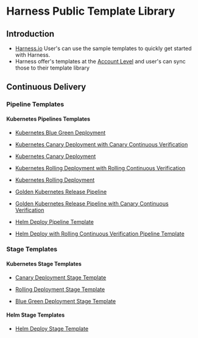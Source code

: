 # Harness Public Template Library

## Introduction

- [Harness.io](https://www.harness.io/) User's can use the sample templates to quickly get started with Harness. 
- Harness offer's templates at the [Account Level](https://developer.harness.io/docs/platform/Templates/template#templates-at-scopes) and user's can sync those to their template library

## Continuous Delivery

### Pipeline Templates

#### Kubernetes Pipelines Templates

- [Kubernetes Blue Green Deployment](https://github.com/thisrohangupta/harness-consumer-templates-library/blob/af2ee10c8c051350350d5cda7820d7bb091dd2c0/Pipelines/Continuous-Delivery/Kubernetes/kubernetes-blue-green-deployment-pipeline.md)

- [Kubernetes Canary Deployment with Canary Continuous Verification](https://github.com/thisrohangupta/harness-consumer-templates-library/blob/af2ee10c8c051350350d5cda7820d7bb091dd2c0/Pipelines/Continuous-Delivery/Kubernetes/kubernetes-canary-cv-pipeline.md#L1)

- [Kubernetes Canary Deployment](https://github.com/thisrohangupta/harness-consumer-templates-library/blob/af2ee10c8c051350350d5cda7820d7bb091dd2c0/Pipelines/Continuous-Delivery/Kubernetes/kubernetes-canary-deployment-pipeline.md
)
- [Kubernetes Rolling Deployment with Rolling Continuous Verification](https://github.com/thisrohangupta/harness-consumer-templates-library/blob/af2ee10c8c051350350d5cda7820d7bb091dd2c0/Pipelines/Continuous-Delivery/Kubernetes/kubernetes-rolling-cv-pipeline.md)

- [Kubernetes Rolling Deployment](https://github.com/thisrohangupta/harness-consumer-templates-library/blob/af2ee10c8c051350350d5cda7820d7bb091dd2c0/Pipelines/Continuous-Delivery/Kubernetes/kubernetes-rolling-deployment-pipeline.md)

- [Golden Kubernetes Release Pipeline](https://github.com/thisrohangupta/harness-consumer-templates-library/blob/af2ee10c8c051350350d5cda7820d7bb091dd2c0/Pipelines/Continuous-Delivery/Kubernetes/kubernetes-golden-pipeline-sample.md)

- [Golden Kubernetes Release Pipeline with Canary Continuous Verification](https://github.com/thisrohangupta/harness-consumer-templates-library/blob/af2ee10c8c051350350d5cda7820d7bb091dd2c0/Pipelines/Continuous-Delivery/Kubernetes/kubernetes-rolling-cv-pipeline.md)

- [Helm Deploy Pipeline Template](https://github.com/thisrohangupta/harness-consumer-templates-library/blob/9b6d3fcea7b9903ad35fe7c8524b7acd37e6140f/Pipelines/Continuous-Delivery/Helm/native-helm-deployment.md)

- [Helm Deploy with Rolling Continuous Verification Pipeline Template](https://github.com/thisrohangupta/harness-consumer-templates-library/blob/9b6d3fcea7b9903ad35fe7c8524b7acd37e6140f/Pipelines/Continuous-Delivery/Helm/native-helm-deployment-cv.md)

### Stage Templates

#### Kubernetes Stage Templates

- [Canary Deployment Stage Template](https://github.com/thisrohangupta/harness-consumer-templates-library/blob/af2ee10c8c051350350d5cda7820d7bb091dd2c0/Stage/Continuos-Delivery/Kubernetes/canary-k8s-deployment.md)

- [Rolling Deployment Stage Template](https://github.com/thisrohangupta/harness-consumer-templates-library/blob/af2ee10c8c051350350d5cda7820d7bb091dd2c0/Stage/Continuos-Delivery/Kubernetes/rolling-k8s-deployment.md)

- [Blue Green Deployment Stage Template](https://github.com/thisrohangupta/harness-consumer-templates-library/blob/af2ee10c8c051350350d5cda7820d7bb091dd2c0/Stage/Continuos-Delivery/Kubernetes/blue-green-k8s-deployment.md)

#### Helm Stage Templates

- [Helm Deploy Stage Template](https://github.com/thisrohangupta/harness-consumer-templates-library/blob/9b6d3fcea7b9903ad35fe7c8524b7acd37e6140f/Stage/Continuos-Delivery/Helm/helm-deployment.md)
